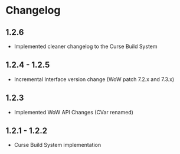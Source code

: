 # Changelog

## 1.2.6
* Implemented cleaner changelog to the Curse Build System

## 1.2.4 - 1.2.5
* Incremental Interface version change (WoW patch 7.2.x and 7.3.x)

## 1.2.3
* Implemented WoW API Changes (CVar renamed)

## 1.2.1 - 1.2.2
* Curse Build System implementation
